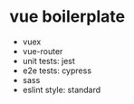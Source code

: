 # vue boilerplate
* vuex
* vue-router
* unit tests: jest
* e2e tests: cypress
* sass
* eslint style: standard